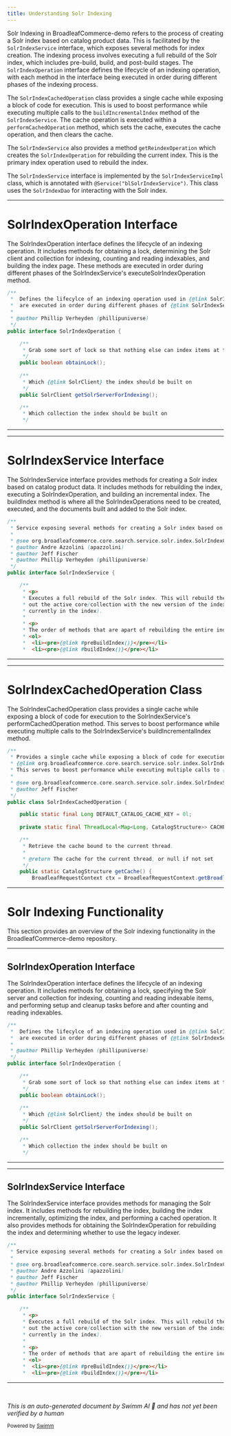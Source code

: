 ```yaml
---
title: Understanding Solr Indexing
---
```

Solr Indexing in BroadleafCommerce-demo refers to the process of creating a Solr index based on catalog product data. This is facilitated by the `SolrIndexService` interface, which exposes several methods for index creation. The indexing process involves executing a full rebuild of the Solr index, which includes pre-build, build, and post-build stages. The `SolrIndexOperation` interface defines the lifecycle of an indexing operation, with each method in the interface being executed in order during different phases of the indexing process.

The `SolrIndexCachedOperation` class provides a single cache while exposing a block of code for execution. This is used to boost performance while executing multiple calls to the `buildIncrementalIndex` method of the `SolrIndexService`. The cache operation is executed within a `performCachedOperation` method, which sets the cache, executes the cache operation, and then clears the cache.

The `SolrIndexService` also provides a method `getReindexOperation` which creates the `SolrIndexOperation` for rebuilding the current index. This is the primary index operation used to rebuild the index.

The `SolrIndexService` interface is implemented by the `SolrIndexServiceImpl` class, which is annotated with `@Service("blSolrIndexService")`. This class uses the `SolrIndexDao` for interacting with the Solr index.

<SwmSnippet path="/core/broadleaf-framework/src/main/java/org/broadleafcommerce/core/search/service/solr/index/SolrIndexOperation.java" line="30">

---

# SolrIndexOperation Interface

The SolrIndexOperation interface defines the lifecycle of an indexing operation. It includes methods for obtaining a lock, determining the Solr client and collection for indexing, counting and reading indexables, and building the index page. These methods are executed in order during different phases of the SolrIndexService's executeSolrIndexOperation method.

```java
/**
 *  Defines the lifecylce of an indexing operation used in {@link SolrIndexService}. Each of the methods in this interface
 *  are executed in order during different phases of {@link SolrIndexService#executeSolrIndexOperation(SolrIndexOperation)}.
 *
 * @author Phillip Verheyden (phillipuniverse)
 */
public interface SolrIndexOperation {

    /**
     * Grab some sort of lock so that nothing else can index items at the same time
     */
    public boolean obtainLock();
    
    /**
     * Which {@link SolrClient} the index should be built on
     */
    public SolrClient getSolrServerForIndexing();

    /**
     * Which collection the index should be built on
     */
```

---

</SwmSnippet>

<SwmSnippet path="/core/broadleaf-framework/src/main/java/org/broadleafcommerce/core/search/service/solr/index/SolrIndexService.java" line="32">

---

# SolrIndexService Interface

The SolrIndexService interface provides methods for creating a Solr index based on catalog product data. It includes methods for rebuilding the index, executing a SolrIndexOperation, and building an incremental index. The buildIndex method is where all the SolrIndexOperations need to be created, executed, and the documents built and added to the Solr index.

```java
/**
 * Service exposing several methods for creating a Solr index based on catalog product data.
 *
 * @see org.broadleafcommerce.core.search.service.solr.index.SolrIndexCachedOperation
 * @author Andre Azzolini (apazzolini)
 * @author Jeff Fischer
 * @author Phillip Verheyden (phillipuniverse)
 */
public interface SolrIndexService {

    /**
     * <p>
     * Executes a full rebuild of the Solr index. This will rebuild the index on a separate core/collection and then swap
     * out the active core/collection with the new version of the index (essentially replacing all documents that are
     * currently in the index).
     * 
     * <p>
     * The order of methods that are apart of rebuilding the entire index:
     * <ol>
     *  <li><pre>{@link #preBuildIndex()}</pre></li>
     *  <li><pre>{@link #buildIndex()}</pre></li>
```

---

</SwmSnippet>

<SwmSnippet path="/core/broadleaf-framework/src/main/java/org/broadleafcommerce/core/search/service/solr/index/SolrIndexCachedOperation.java" line="29">

---

# SolrIndexCachedOperation Class

The SolrIndexCachedOperation class provides a single cache while exposing a block of code for execution to the SolrIndexService's performCachedOperation method. This serves to boost performance while executing multiple calls to the SolrIndexService's buildIncrementalIndex method.

```java
/**
 * Provides a single cache while exposing a block of code for execution to
 * {@link org.broadleafcommerce.core.search.service.solr.index.SolrIndexService#performCachedOperation(org.broadleafcommerce.core.search.service.solr.SolrIndexCachedOperation.CacheOperation)}.
 * This serves to boost performance while executing multiple calls to {@link org.broadleafcommerce.core.search.service.solr.index.SolrIndexService#buildIncrementalIndex(int, int, boolean)}.
 *
 * @see org.broadleafcommerce.core.search.service.solr.index.SolrIndexService
 * @author Jeff Fischer
 */
public class SolrIndexCachedOperation {

    public static final Long DEFAULT_CATALOG_CACHE_KEY = 0l;
    
    private static final ThreadLocal<Map<Long, CatalogStructure>> CACHE = new ThreadLocal<Map<Long, CatalogStructure>>();

    /**
     * Retrieve the cache bound to the current thread.
     *
     * @return The cache for the current thread, or null if not set
     */
    public static CatalogStructure getCache() {
        BroadleafRequestContext ctx = BroadleafRequestContext.getBroadleafRequestContext();
```

---

</SwmSnippet>

# Solr Indexing Functionality

This section provides an overview of the Solr indexing functionality in the BroadleafCommerce-demo repository.

<SwmSnippet path="/core/broadleaf-framework/src/main/java/org/broadleafcommerce/core/search/service/solr/index/SolrIndexOperation.java" line="30">

---

## SolrIndexOperation Interface

The SolrIndexOperation interface defines the lifecycle of an indexing operation. It includes methods for obtaining a lock, specifying the Solr server and collection for indexing, counting and reading indexable items, and performing setup and cleanup tasks before and after counting and reading indexables.

```java
/**
 *  Defines the lifecylce of an indexing operation used in {@link SolrIndexService}. Each of the methods in this interface
 *  are executed in order during different phases of {@link SolrIndexService#executeSolrIndexOperation(SolrIndexOperation)}.
 *
 * @author Phillip Verheyden (phillipuniverse)
 */
public interface SolrIndexOperation {

    /**
     * Grab some sort of lock so that nothing else can index items at the same time
     */
    public boolean obtainLock();
    
    /**
     * Which {@link SolrClient} the index should be built on
     */
    public SolrClient getSolrServerForIndexing();

    /**
     * Which collection the index should be built on
     */
```

---

</SwmSnippet>

<SwmSnippet path="/core/broadleaf-framework/src/main/java/org/broadleafcommerce/core/search/service/solr/index/SolrIndexService.java" line="32">

---

## SolrIndexService Interface

The SolrIndexService interface provides methods for managing the Solr index. It includes methods for rebuilding the index, building the index incrementally, optimizing the index, and performing a cached operation. It also provides methods for obtaining the SolrIndexOperation for rebuilding the index and determining whether to use the legacy indexer.

```java
/**
 * Service exposing several methods for creating a Solr index based on catalog product data.
 *
 * @see org.broadleafcommerce.core.search.service.solr.index.SolrIndexCachedOperation
 * @author Andre Azzolini (apazzolini)
 * @author Jeff Fischer
 * @author Phillip Verheyden (phillipuniverse)
 */
public interface SolrIndexService {

    /**
     * <p>
     * Executes a full rebuild of the Solr index. This will rebuild the index on a separate core/collection and then swap
     * out the active core/collection with the new version of the index (essentially replacing all documents that are
     * currently in the index).
     * 
     * <p>
     * The order of methods that are apart of rebuilding the entire index:
     * <ol>
     *  <li><pre>{@link #preBuildIndex()}</pre></li>
     *  <li><pre>{@link #buildIndex()}</pre></li>
```

---

</SwmSnippet>

&nbsp;

*This is an auto-generated document by Swimm AI 🌊 and has not yet been verified by a human*

<SwmMeta version="3.0.0" repo-id="Z2l0aHViJTNBJTNBQnJvYWRsZWFmQ29tbWVyY2UtZGVtbyUzQSUzQWdpbGFkbmF2b3Q=" repo-name="BroadleafCommerce-demo" doc-type="overview"><sup>Powered by [Swimm](/)</sup></SwmMeta>
